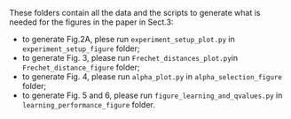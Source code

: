 These folders contain all the data and the scripts to generate what is needed for the figures in the paper in Sect.3:

- to generate Fig.2A, plese run `experiment_setup_plot.py` in `experiment_setup_figure` folder;
- to generate Fig. 3, please run `Frechet_distances_plot.py`in `Frechet_distance_figure` folder;
- to generate Fig. 4, please run `alpha_plot.py` in `alpha_selection_figure` folder;
- to generate Fig. 5 and 6, please run `figure_learning_and_qvalues.py` in `learning_performance_figure` folder.
